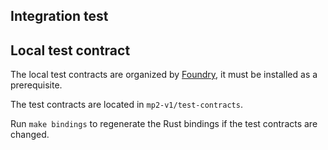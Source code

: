 ## Integration test

## Local test contract

The local test contracts are organized by [Foundry](https://github.com/foundry-rs/foundry),
it must be installed as a prerequisite.

The test contracts are located in `mp2-v1/test-contracts`.

Run `make bindings` to regenerate the Rust bindings if the test contracts are changed.
